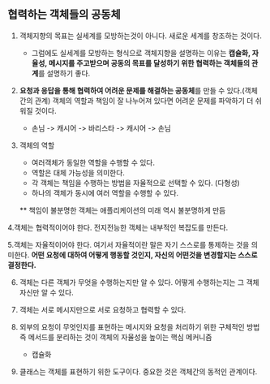 ## 협력하는 객체들의 공동체

1. 객체지향의 목표는 실세계를 모방하는것이 아니다. 새로운 세계를 창조하는 것이다.
     - 그럼에도 실세계를 모방하는 형식으로 객체지향을 설명하는 이유는 **캡슐화, 자율성, 메시지를 주고받으며 공동의 목표를 달성하기 위한 
       협력하는 객체들의 관계**를 설명하기 좋다. 

2. **요청과 응답을 통해 협력하여 어려운 문제를 해결하는 공동체**를 만들 수 있다.(객체간의 관계) 객체의 역할과 책임이 잘 나누어져 있다면 
   어려운 문제를 파악하기 더 쉬워질 것이다.

     - 손님 -> 캐시어 -> 바리스타 -> 캐시어 -> 손님

3. 객체의 역할
   - 여러객체가 동일한 역할을 수행할 수 있다.
   - 역할은 대체 가능성을 의미한다.
   - 각 객체는 책임을 수행하는 방법을 자율적으로 선택할 수 있다. (다형성)
   - 하나의 객체가 동시에 여러 역할을 수행할 수 있다.


   ** 책임이 불분명한 객체는 애플리케이션의 미래 역시 불분명하게 만듬


4.객체는 협력적이어야 한다. 전지전능한 객체는 내부적인 복잡도를 만든다.

5.객체는 자율적이어야 한다. 여기서 자율적이란 말은 자기 스스로를 통제하는 것을 의미한다.
  **어떤 요청에 대하여 어떻게 행동할 것인지, 자신의 어떤것을 변경할지는 스스로 결정한다.**

6. 객체는 다른 객체가 무엇을 수행하는지만 알 수 있다. 어떻게 수행하는지는 그 객체 자신만 알 수 있다.

7. 객체는 서로 메시지만으로 서로 요청하고 협력할 수 있다.

8. 외부의 요청이 무엇인지를 표현하는 메시지와 요청을 처리하기 위한 구체적인 방법 즉 메서드를 분리하는 것이 객체의 자율성을 높이는 핵심 메커니즘 
   - 캡슐화

9. 클래스는 객체를 표현하기 위한 도구이다. 중요한 것은 객체간의 동적인 관계이다.
